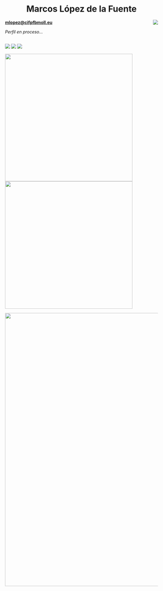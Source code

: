 <h1 align="center">Marcos López de la Fuente</h1>

<img align="right" src="https://komarev.com/ghpvc/?username=Marcos-Lopez-de-la-Fuente"/>

**mlopez@cifpfbmoll.eu**

*Perfil en proceso...*

</br>

<img src="https://github-readme-stats.vercel.app/api?username=Marcos-Lopez-de-la-Fuente&count_private=true&show_icons=true&theme=algolia">

<img src="https://github-readme-stats.vercel.app/api/top-langs/?username=Marcos-Lopez-de-la-Fuente&theme=algolia&layout=compact&langs_count=100">

<img src="https://github-profile-trophy.vercel.app/?username=Marcos-Lopez-de-la-Fuente&theme=algolia">



<img src="https://wakatime.com/share/@MarcosLopez/bc57123e-6967-414b-bce0-d39569d2cd78.svg" width="420"><img src="https://wakatime.com/share/@MarcosLopez/9bb50e0c-3031-48bd-9f57-7203195d8173.svg" width="420">

<img src="https://wakatime.com/share/@MarcosLopez/efe80382-32fb-45d9-aac9-762e316a2523.svg" width="900">
